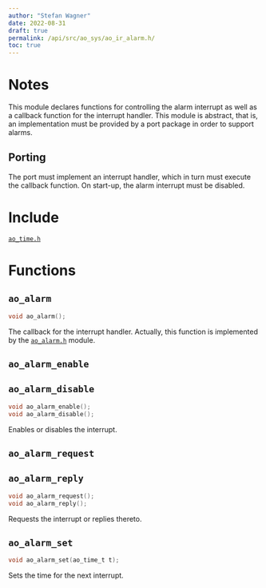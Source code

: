 ```yaml
---
author: "Stefan Wagner"
date: 2022-08-31
draft: true
permalink: /api/src/ao_sys/ao_ir_alarm.h/
toc: true
---
```


# Notes

This module declares functions for controlling the alarm interrupt as well as a callback function for the interrupt handler. This module is abstract, that is, an implementation must be provided by a port package in order to support alarms.

## Porting

The port must implement an interrupt handler, which in turn must execute the callback function. On start-up, the alarm interrupt must be disabled.

# Include

[`ao_time.h`](ao_time.h.md)

# Functions

## `ao_alarm`

```c
void ao_alarm();
```

The callback for the interrupt handler. Actually, this function is implemented by the [`ao_alarm.h`](ao_alarm.h.md) module.

## `ao_alarm_enable`
## `ao_alarm_disable`

```c
void ao_alarm_enable();
void ao_alarm_disable();
```

Enables or disables the interrupt.

## `ao_alarm_request`
## `ao_alarm_reply`

```c
void ao_alarm_request();
void ao_alarm_reply();
```

Requests the interrupt or replies thereto.

## `ao_alarm_set`

```c
void ao_alarm_set(ao_time_t t);
```

Sets the time for the next interrupt.
